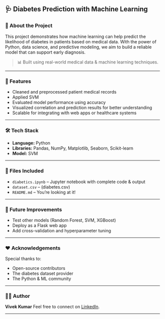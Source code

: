 ## 🩺 Diabetes Prediction with Machine Learning

### 🤖 About the Project

This project demonstrates how machine learning can help predict the likelihood of diabetes in patients based on medical data. With the power of Python, data science, and predictive modeling, we aim to build a reliable model that can support early diagnosis.

> 📊 Built using real-world medical data & machine learning techniques.

---

### 🚀 Features

* Cleaned and preprocessed patient medical records
* Applied SVM
* Evaluated model performance using accuracy
* Visualized correlation and prediction results for better understanding
* Scalable for integrating with web apps or healthcare systems

---

### 🛠️ Tech Stack

* **Language:** Python
* **Libraries:** Pandas, NumPy, Matplotlib, Seaborn, Scikit-learn
* **Model:** SVM

---

### 📁 Files Included

* `diabetics.ipynb` – Jupyter notebook with complete code & output
* `dataset.csv` – (diabetes.csv)
* `README.md` – You’re looking at it!

---
### 📌 Future Improvements

* Test other models (Random Forest, SVM, XGBoost)
* Deploy as a Flask web app
* Add cross-validation and hyperparameter tuning

---

### ❤️ Acknowledgements

Special thanks to:

* Open-source contributors
* The diabetes dataset provider
* The Python & ML community

---

### 🧑‍💻 Author

**Vivek Kumar**
Feel free to connect on [LinkedIn](https://www.linkedin.com/in/vivek-kumar-a143232b5/).

---
